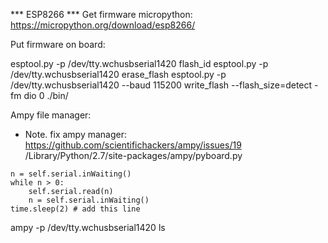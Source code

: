 

*** ESP8266 ***
Get firmware micropython:
https://micropython.org/download/esp8266/

Put firmware on board:

esptool.py -p /dev/tty.wchusbserial1420 flash_id
esptool.py -p /dev/tty.wchusbserial1420 erase_flash
esptool.py -p /dev/tty.wchusbserial1420 --baud 115200 write_flash --flash_size=detect -fm dio 0 ./bin/<esp>




Ampy file manager:
* Note. fix ampy manager: https://github.com/scientifichackers/ampy/issues/19
/Library/Python/2.7/site-packages/ampy/pyboard.py
```
n = self.serial.inWaiting()
while n > 0:
    self.serial.read(n)
    n = self.serial.inWaiting()
time.sleep(2) # add this line
```

ampy -p /dev/tty.wchusbserial1420 ls




